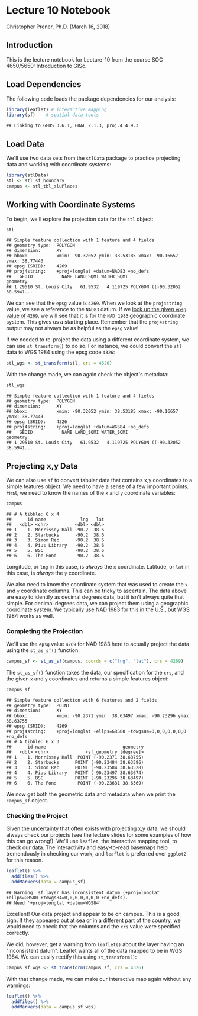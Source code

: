 Lecture 10 Notebook
================
Christopher Prener, Ph.D.
(March 16, 2018)

Introduction
------------

This is the lecture notebook for Lecture-10 from the course SOC 4650/5650: Introduction to GISc.

Load Dependencies
-----------------

The following code loads the package dependencies for our analysis:

``` r
library(leaflet) # interactive mapping
library(sf)    # spatial data tools
```

    ## Linking to GEOS 3.6.1, GDAL 2.1.3, proj.4 4.9.3

Load Data
---------

We'll use two data sets from the `stlData` package to practice projecting data and working with coordinate systems:

``` r
library(stlData)
stl <- stl_sf_boundary
campus <- stl_tbl_sluPlaces
```

Working with Coordinate Systems
-------------------------------

To begin, we'll explore the projection data for the `stl` object:

``` r
stl
```

    ## Simple feature collection with 1 feature and 4 fields
    ## geometry type:  POLYGON
    ## dimension:      XY
    ## bbox:           xmin: -90.32052 ymin: 38.53185 xmax: -90.16657 ymax: 38.77443
    ## epsg (SRID):    4269
    ## proj4string:    +proj=longlat +datum=NAD83 +no_defs
    ##   GEOID           NAME LAND_SQMI WATER_SQMI                       geometry
    ## 1 29510 St. Louis City   61.9532   4.119725 POLYGON ((-90.32052 38.5941...

We can see that the `epsg` value is `4269`. When we look at the `proj4string` value, we see a reference to the `NAD83` datum. If we [look up the given `epsg` value of `4269`](http://spatialreference.org/ref/epsg/4269/), we will see that it is for the `NAD 1983` geographic coordinate system. This gives us a starting place. Remember that the `proj4string` output may not always be as helpful as the `epsg` value!

If we needed to re-project the data using a different coordinate system, we can use `st_transform()` to do so. For instance, we could convert the `stl` data to WGS 1984 using the epsg code `4326`:

``` r
stl_wgs <- st_transform(stl, crs = 4326)
```

With the change made, we can again check the object's metadata:

``` r
stl_wgs
```

    ## Simple feature collection with 1 feature and 4 fields
    ## geometry type:  POLYGON
    ## dimension:      XY
    ## bbox:           xmin: -90.32052 ymin: 38.53185 xmax: -90.16657 ymax: 38.77443
    ## epsg (SRID):    4326
    ## proj4string:    +proj=longlat +datum=WGS84 +no_defs
    ##   GEOID           NAME LAND_SQMI WATER_SQMI                       geometry
    ## 1 29510 St. Louis City   61.9532   4.119725 POLYGON ((-90.32052 38.5941...

Projecting x,y Data
-------------------

We can also use `sf` to convert tabular data that contains x,y coordinates to a simple features object. We need to have a sense of a few important points. First, we need to know the names of the `x` and `y` coordinate variables:

``` r
campus
```

    ## # A tibble: 6 x 4
    ##      id name             lng   lat
    ##   <dbl> <chr>          <dbl> <dbl>
    ## 1    1. Morrissey Hall -90.2  38.6
    ## 2    2. Starbucks      -90.2  38.6
    ## 3    3. Simon Rec      -90.2  38.6
    ## 4    4. Pius Library   -90.2  38.6
    ## 5    5. BSC            -90.2  38.6
    ## 6    6. The Pond       -90.2  38.6

Longitude, or `lng` in this case, is *always* the `x` coordinate. Latitude, or `lat` in this case, is *always* the `y` coordinate.

We also need to know the coordinate system that was used to create the `x` and `y` coordinate columns. This can be tricky to ascertain. The data above are easy to identify as decimal degrees data, but it isn't always quite that simple. For decimal degrees data, we can project them using a geographic coordinate system. We typically use NAD 1983 for this in the U.S., but WGS 1984 works as well.

### Completing the Projection

We'll use the `epsg` value `4269` for NAD 1983 here to actually project the data using the `st_as_sf()` function:

``` r
campus_sf <- st_as_sf(campus, coords = c("lng", "lat"), crs = 4269)
```

The `st_as_sf()` function takes the data, our specification for the `crs`, and the given `x` and `y` coordinates and returns a simple features object:

``` r
campus_sf
```

    ## Simple feature collection with 6 features and 2 fields
    ## geometry type:  POINT
    ## dimension:      XY
    ## bbox:           xmin: -90.2371 ymin: 38.63497 xmax: -90.23296 ymax: 38.63755
    ## epsg (SRID):    4269
    ## proj4string:    +proj=longlat +ellps=GRS80 +towgs84=0,0,0,0,0,0,0 +no_defs
    ## # A tibble: 6 x 3
    ##      id name                             geometry
    ##   <dbl> <chr>              <sf_geometry [degree]>
    ## 1    1. Morrissey Hall  POINT (-90.2371 38.63755)
    ## 2    2. Starbucks      POINT (-90.23484 38.63596)
    ## 3    3. Simon Rec      POINT (-90.23584 38.63528)
    ## 4    4. Pius Library   POINT (-90.23497 38.63674)
    ## 5    5. BSC            POINT (-90.23296 38.63497)
    ## 6    6. The Pond        POINT (-90.23631 38.6369)

We now get both the geometric data and metadata when we print the `campus_sf` object.

### Checking the Project

Given the uncertainty that often exists with projecting x,y data, we should always check our projects (see the lecture slides for some examples of how this can go wrong!). We'll use `leaflet`, the interactive mapping tool, to check our data. The interactivity and easy-to-read basemaps help tremendously in checking our work, and `leaflet` is preferred over `ggplot2` for this reason.

``` r
leaflet() %>%
  addTiles() %>%
  addMarkers(data = campus_sf)
```

    ## Warning: sf layer has inconsistent datum (+proj=longlat +ellps=GRS80 +towgs84=0,0,0,0,0,0,0 +no_defs).
    ## Need '+proj=longlat +datum=WGS84'

<!--html_preserve-->

<script type="application/json" data-for="htmlwidget-78fe3d80675e3c310c26">{"x":{"options":{"crs":{"crsClass":"L.CRS.EPSG3857","code":null,"proj4def":null,"projectedBounds":null,"options":{}}},"calls":[{"method":"addTiles","args":["//{s}.tile.openstreetmap.org/{z}/{x}/{y}.png",null,null,{"minZoom":0,"maxZoom":18,"maxNativeZoom":null,"tileSize":256,"subdomains":"abc","errorTileUrl":"","tms":false,"continuousWorld":false,"noWrap":false,"zoomOffset":0,"zoomReverse":false,"opacity":1,"zIndex":null,"unloadInvisibleTiles":null,"updateWhenIdle":null,"detectRetina":false,"reuseTiles":false,"attribution":"&copy; <a href=\"http://openstreetmap.org\">OpenStreetMap<\/a> contributors, <a href=\"http://creativecommons.org/licenses/by-sa/2.0/\">CC-BY-SA<\/a>"}]},{"method":"addMarkers","args":[[38.637547,38.635959,38.635283,38.636741,38.634973,38.636897],[-90.237104,-90.234837,-90.235841,-90.234972,-90.232955,-90.236313],null,null,null,{"clickable":true,"draggable":false,"keyboard":true,"title":"","alt":"","zIndexOffset":0,"opacity":1,"riseOnHover":false,"riseOffset":250},null,null,null,null,null,null,null]}],"limits":{"lat":[38.634973,38.637547],"lng":[-90.237104,-90.232955]}},"evals":[],"jsHooks":[]}</script>
<!--/html_preserve-->
Excellent! Our data project and appear to be on campus. This is a good sign. If they appeared out at sea or in a different part of the country, we would need to check that the columns and the `crs` value were specified correctly.

We did, however, get a warning from `leaflet()` about the layer having an "inconsistent datum". Leaflet wants all of the data mapped to be in WGS 1984. We can easily rectify this using `st_transform()`:

``` r
campus_sf_wgs <- st_transform(campus_sf, crs = 4326)
```

With that change made, we can make our interactive map again without any warnings:

``` r
leaflet() %>%
  addTiles() %>%
  addMarkers(data = campus_sf_wgs)
```

<!--html_preserve-->

<script type="application/json" data-for="htmlwidget-a09fd85eabe15dbed931">{"x":{"options":{"crs":{"crsClass":"L.CRS.EPSG3857","code":null,"proj4def":null,"projectedBounds":null,"options":{}}},"calls":[{"method":"addTiles","args":["//{s}.tile.openstreetmap.org/{z}/{x}/{y}.png",null,null,{"minZoom":0,"maxZoom":18,"maxNativeZoom":null,"tileSize":256,"subdomains":"abc","errorTileUrl":"","tms":false,"continuousWorld":false,"noWrap":false,"zoomOffset":0,"zoomReverse":false,"opacity":1,"zIndex":null,"unloadInvisibleTiles":null,"updateWhenIdle":null,"detectRetina":false,"reuseTiles":false,"attribution":"&copy; <a href=\"http://openstreetmap.org\">OpenStreetMap<\/a> contributors, <a href=\"http://creativecommons.org/licenses/by-sa/2.0/\">CC-BY-SA<\/a>"}]},{"method":"addMarkers","args":[[38.637547,38.635959,38.635283,38.636741,38.634973,38.636897],[-90.237104,-90.234837,-90.235841,-90.234972,-90.232955,-90.236313],null,null,null,{"clickable":true,"draggable":false,"keyboard":true,"title":"","alt":"","zIndexOffset":0,"opacity":1,"riseOnHover":false,"riseOffset":250},null,null,null,null,null,null,null]}],"limits":{"lat":[38.634973,38.637547],"lng":[-90.237104,-90.232955]}},"evals":[],"jsHooks":[]}</script>
<!--/html_preserve-->
